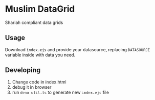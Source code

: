 # Muslim DataGrid

Shariah compliant data grids

## Usage

Download `index.ejs` and provide your datasource, replacing `DATASOURCE` variable inside with data you need.

## Developing

1. Change code in index.html
2. debug it in browser
3. run `deno util.ts` to generate new `index.ejs` file